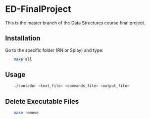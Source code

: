 # ED-FinalProject

This is the master branch of the Data Structures course final project.

## Installation

Go to the specific folder (RN or Splay) and type:

```bash
    make all
```

## Usage

```bash
    ./contador <text_file> <commands_file> <output_file>
```

## Delete Executable Files

```bash
    make remove
```